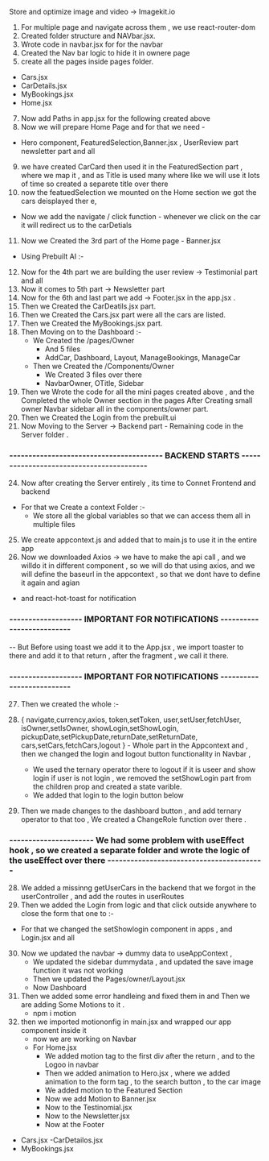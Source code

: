 Store and optimize image and video -> Imagekit.io
1. For multiple page and navigate across them , we use react-router-dom
2. Created folder structure and NAVbar.jsx.
3. Wrote code in navbar.jsx for for the navbar
5. Created the Nav bar logic to hide it in ownere page 
6. create all the pages inside pages folder.
 - Cars.jsx
 - CarDetails.jsx
 - MyBookings.jsx
 - Home.jsx

7. Now add Paths in app.jsx for the following created above
8. Now we will prepare Home Page and for that we need -
  - Hero component, FeaturedSelection,Banner.jsx , UserReview part newsletter part and all

9.  we have created CarCard then used it in the FeaturedSection part , where we map it , and as Title is used many where like we will use it lots of time so created a separete title over there
10. now the featuedSelection we mounted on the Home section we got the cars deisplayed ther e,
 - Now we add the navigate / click function - whenever we click on the car it will redirect us to the carDetials

11. Now we Created the 3rd part of the Home page - Banner.jsx

- Using Prebuilt AI :-

12. Now for the 4th part we are building the user review -> Testimonial part and all
13. Now it comes to 5th part -> Newsletter part
16. Now for the 6th and last part we add -> Footer.jsx in the app.jsx .
17. Then we Created the CarDeatils.jsx part.
18. Then we Created the Cars.jsx part were all the cars are listed.
19. Then we Created the MyBookings.jsx part.
20. Then Moving on to the Dashboard :-
    - We Created the /pages/Owner
       - And 5 files
       - AddCar, Dashboard, Layout, ManageBookings, ManageCar
    - Then we Created the /Components/Owner
       - We Created 3 files over there
       - NavbarOwner, OTitle, Sidebar
21. Then we Wrote the code for all the mini pages created above , and the Completed the whole Owner section in the pages
 After Creating small owner Navbar sidebar all in the components/owner part.
22. Then we Created the Login from the prebuilt.ui 
23. Now Moving to the Server -> Backend part 
         - Remaining code in the Server folder .

### ----------------------------------------  BACKEND STARTS -----------------------------------------

24. Now after creating the Server entirely , its time to Connet Frontend and backend
   -  For that we Create a context Folder :-
      - We store all the global variables so that we can access them all in multiple files
25. We create appcontext.js and added that to main.js to use it in the entire app
26. Now we downloaded Axios -> we have to make the api call , and we willdo it in different component , so we will do that using axios, 
and we will define the baseurl in the appcontext , so that we dont have to define it again and agian
  - and react-hot-toast for notification

###    ------------------- IMPORTANT FOR NOTIFICATIONS --------------------------
  -- But Before using toast we add it to the App.jsx , we import toaster to there and add it to that return , after the fragment , we call it there.
###    ------------------- IMPORTANT FOR NOTIFICATIONS --------------------------

27. Then we created the whole :-
   
   1.  { navigate,currency,axios,
        token,setToken,
        user,setUser,fetchUser,
        isOwner,setIsOwner,
        showLogin,setShowLogin,
        pickupDate,setPickupDate,returnDate,setReturnDate,
        cars,setCars,fetchCars,logout
     }
     - Whole part in the Appcontext and , then we changed the login and logout button functionality in Navbar ,
       - We used the ternary operator there to logout if it is useer and show login if user is not login , 
       we removed the setShowLogin part from the children prop and created a state varible.
       - We added that login to the login button below 
   2. Then we made changes to the dashboard button , and add ternary operator to that too ,
   We created a ChangeRole function over there .

### ---------------------- We had some problem with useEffect hook , so we created a separate folder and wrote the logic of the useEffect over there -----------------------------------------

28. We added a missinng getUserCars in the backend that we forgot in the userController , and add the routes in userRoutes
29. Then we added the Login from logic and that click outside anywhere to close the form that one to :-
   -  For that we changed the setShowlogin component in apps , and Login.jsx and all
30. Now we updated the navbar -> dummy data to useAppContext ,
    - We updated the sidebar dummydata , and updated the save image function it was not working 
    - Then we updated the Pages/owner/Layout.jsx
    - Now Dashboard
31. Then we added some error handleing and fixed them  in and Then we are adding Some Motions to it .
    - npm i motion
32. then we imported motiononfig in main.jsx and wrapped our app component inside it 
    - now we are working on Navbar
    - For Home.jsx
      - We added motion tag to the first div after the return , and to the Logoo in navbar
      - Then we added animation to Hero.jsx , where we added animation to the form tag , to the search button , to the car image
      - We added motion to the Featured Section
      - Now we add Motion to Banner.jsx
      - Now to the Testinomial.jsx
      - Now to the Newsletter.jsx
      - Now at the Footer
   
   - Cars.jsx 
   -CarDetailos.jsx
   - MyBookings.jsx

   


